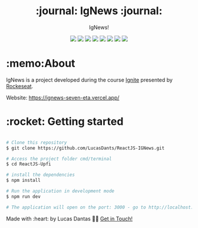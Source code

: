 <h1 align="center">:journal: IgNews :journal:</h1>
<p align="center">IgNews!</p>

<p align="center">
 <img  src="https://img.shields.io/github/package-json/dependency-version/LucasDants/ReactJS-IGNews/react">
 <img  src="https://img.shields.io/github/package-json/dependency-version/LucasDants/ReactJS-IGNews/next">
  <img  src="https://img.shields.io/github/package-json/dependency-version/LucasDants/ReactJS-IGNews/prismic-reactjs">
   <img  src="https://img.shields.io/github/package-json/dependency-version/LucasDants/ReactJS-IGNews/stripe">
    <img  src="https://img.shields.io/github/package-json/dependency-version/LucasDants/ReactJS-IGNews/sass">
 <img  src="https://img.shields.io/github/package-json/dependency-version/LucasDants/ReactJS-IGNews/faunadb">
  <img  src="https://img.shields.io/github/package-json/dependency-version/LucasDants/ReactJS-IGNews/dev/jest">
 <img  src="https://img.shields.io/github/package-json/dependency-version/LucasDants/ReactJS-IGNews/dev/typescript">
</p>

<h1>:memo:About</h1>
<p>IgNews is a project developed during the course <a href="https://rocketseat.com/">Ignite</a> presented by <a href="https://www.linkedin.com/school/rocketseat/">Rockeseat</a>.</p>

Website: <a href="https://ignews-seven-eta.vercel.app/">https://ignews-seven-eta.vercel.app/</a>

<h1>:rocket: Getting started</h1>

```bash

# Clone this repository
$ git clone https://github.com/LucasDants/ReactJS-IGNews.git

# Access the project folder cmd/terminal
$ cd ReactJS-Upfi

# install the dependencies
$ npm install

# Run the application in development mode
$ npm run dev

# The application will open on the port: 3000 - go to http://localhost:3000

```

 <p>Made with :heart: by Lucas Dantas 👋🏽 <a href="https://www.linkedin.com/in/lucasdants/">Get in Touch!</a></p>
